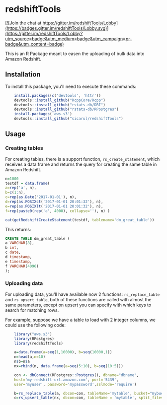 <!-- README.md is generated from README.Rmd. Please edit that file -->
redshiftTools
=============

[![Join the chat at https://gitter.im/redshiftTools/Lobby](https://badges.gitter.im/redshiftTools/Lobby.svg)](https://gitter.im/redshiftTools/Lobby?utm_source=badge&utm_medium=badge&utm_campaign=pr-badge&utm_content=badge)

This is an R Package meant to easen the uploading of bulk data into Amazon Redshift.

Installation
------------

To install this package, you'll need to execute these commands:

``` r
    install.packages(c('devtools', 'httr'))
    devtools::install_github("RcppCore/Rcpp")
    devtools::install_github("rstats-db/DBI")
    devtools::install_github("rstats-db/RPostgres")
    install.packages('aws.s3')
    devtools::install_github("sicarul/redshiftTools")
```

Usage
-----

### Creating tables

For creating tables, there is a support function, `rs_create_statement`, which receives a data.frame and returns the query for creating the same table in Amazon Redshift.

``` r
n=1000
testdf = data.frame(
a=rep('a', n),
b=c(1:n),
c=rep(as.Date('2017-01-01'), n),
d=rep(as.POSIXct('2017-01-01 20:01:32'), n),
e=rep(as.POSIXlt('2017-01-01 20:01:32'), n),
f=rep(paste0(rep('a', 4000), collapse=''), n) )

cat(getRedshiftCreateStatement(testdf, tablename='dm_great_table'))
```

This returns:

``` sql
CREATE TABLE dm_great_table (
a VARCHAR(8),
b int,
c date,
d timestamp,
e timestamp,
f VARCHAR(4096)
);
```

### Uploading data

For uploading data, you'll have available now 2 functions: `rs_replace_table` and `rs_upsert_table`, both of these functions are called with almost the same parameters, except on upsert you can specify with which keys to search for matching rows.

For example, suppose we have a table to load with 2 integer columns, we could use the following code:

``` r
    library("aws.s3")
    library(RPostgres)
    library(redshiftTools)

    a=data.frame(a=seq(1,10000), b=seq(10000,1))
    n=head(a,n=10)
    n$b=n$a
    nx=rbind(n, data.frame(a=seq(5:10), b=seq(10:5)))

    con <- dbConnect(RPostgres::Postgres(), dbname="dbname",
    host='my-redshift-url.amazon.com', port='5439',
    user='myuser', password='mypassword',sslmode='require')

    b=rs_replace_table(a, dbcon=con, tableName='mytable', bucket="mybucket", split_files=4)
    c=rs_upsert_table(nx, dbcon=con, tableName = 'mytable', split_files=4, bucket="mybucket", keys=c('a'))
```
